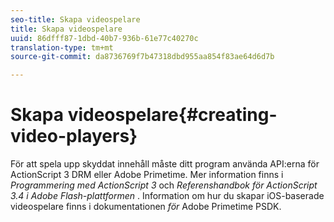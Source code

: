 ```yaml
---
seo-title: Skapa videospelare
title: Skapa videospelare
uuid: 86dfff87-1dbd-40b7-936b-61e77c40270c
translation-type: tm+mt
source-git-commit: da8736769f7b47318dbd955aa854f83ae64d6d7b

---
```



# Skapa videospelare{#creating-video-players}

För att spela upp skyddat innehåll måste ditt program använda API:erna för ActionScript 3 DRM eller Adobe Primetime. Mer information finns i *Programmering med ActionScript 3* och *Referenshandbok för ActionScript 3.4 i Adobe Flash-plattformen* . Information om hur du skapar iOS-baserade videospelare finns i dokumentationen *för* Adobe Primetime PSDK.

